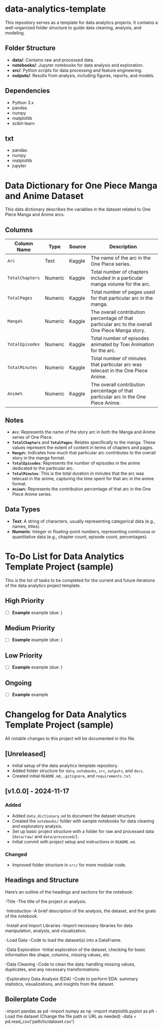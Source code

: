 # data-analytics-template

This repository serves as a template for data analytics projects. It contains a well-organized folder structure to guide data cleaning, analysis, and modeling.

## Folder Structure

- **data/**: Contains raw and processed data.
- **notebooks/**: Jupyter notebooks for data analysis and exploration.
- **src/**: Python scripts for data processing and feature engineering.
- **outputs/**: Results from analysis, including figures, reports, and models.

## Dependencies

- Python 3.x
- pandas
- numpy
- matplotlib
- scikit-learn

## txt

- pandas
- numpy
- matplotlib
- jupyter

# Data Dictionary for One Piece Manga and Anime Dataset

This data dictionary describes the variables in the dataset related to One Piece Manga and Anime arcs.

## Columns

| Column Name        | Type    | Source  | Description                                                                                     |
|--------------------|---------|---------|-------------------------------------------------------------------------------------------------|
| `Arc`              | Text    | Kaggle  | The name of the arc in the One Piece series.                                                   |
| `TotalChapters`    | Numeric | Kaggle  | Total number of chapters included in a particular manga volume for the arc.                      |
| `TotalPages`       | Numeric | Kaggle  | Total number of pages used for that particular arc in the manga.                                |
| `Manga%`           | Numeric | Kaggle  | The overall contribution percentage of that particular arc to the overall One Piece Manga story.|
| `TotalEpisodes`    | Numeric | Kaggle  | Total number of episodes animated by Toei Animation for the arc.                                |
| `TotalMinutes`     | Numeric | Kaggle  | Total number of minutes that particular arc was telecast in the One Piece Anime.               |
| `Anime%`           | Numeric | Kaggle  | The overall contribution percentage of that particular arc in the One Piece Anime.              |

## Notes

- **`Arc`**: Represents the name of the story arc in both the Manga and Anime series of One Piece.
- **`TotalChapters`** and **`TotalPages`**: Relates specifically to the manga. These values represent the extent of content in terms of chapters and pages.
- **`Manga%`**: Indicates how much that particular arc contributes to the overall story in the manga format.
- **`TotalEpisodes`**: Represents the number of episodes in the anime dedicated to the particular arc.
- **`TotalMinutes`**: This is the total duration in minutes that the arc was telecast in the anime, capturing the time spent for that arc in the anime format.
- **`Anime%`**: Represents the contribution percentage of that arc in the One Piece Anime series.

## Data Types

- **Text**: A string of characters, usually representing categorical data (e.g., names, titles).
- **Numeric**: Integer or floating-point numbers, representing continuous or quantitative data (e.g., chapter count, episode count, percentages).

# To-Do List for Data Analytics Template Project (sample)

This is the list of tasks to be completed for the current and future iterations of the data analytics project template.

## High Priority

- [ ] **Example** example (due: )

## Medium Priority

- [ ] **Example** example (due: )


## Low Priority

- [ ] **Example** example (due: )

## Ongoing

- [ ] **Example** example

# Changelog for Data Analytics Template Project (sample)

All notable changes to this project will be documented in this file. 

## [Unreleased]
- Initial setup of the data analytics template repository.
- Added folder structure for `data`, `notebooks`, `src`, `outputs`, and `docs`.
- Created initial `README.md`, `.gitignore`, and `requirements.txt`.

## [v1.0.0] - 2024-11-17
### Added
- Added `data_dictionary.md` to document the dataset structure.
- Created the `notebooks/` folder with sample notebooks for data cleaning and exploratory analysis.
- Set up basic project structure with a folder for raw and processed data (`data/raw/` and `data/processed/`).
- Initial commit with project setup and instructions in `README.md`.

### Changed
- Improved folder structure in `src/` for more modular code.
  
## Headings and Structure

Here’s an outline of the headings and sections for the notebook:

-Title
  -The title of the project or analysis.

-Introduction
  -A brief description of the analysis, the dataset, and the goals of the notebook.
  
-Install and Import Libraries
  -Import necessary libraries for data manipulation, analysis, and visualization.
  
-Load Data
  -Code to load the dataset(s) into a DataFrame.
  
-Data Exploration
  -Initial exploration of the dataset, checking for basic information like shape, columns, missing values, etc.
  
-Data Cleaning
  -Code to clean the data: handling missing values, duplicates, and any necessary transformations.
  
-Exploratory Data Analysis (EDA)
  -Code to perform EDA: summary statistics, visualizations, and insights from the dataset.

## Boilerplate Code

-import pandas as pd
-import numpy as np
-import matplotlib.pyplot as plt
-Load the dataset (Change the file path or URL as needed)
  -data = pd.read_csv('path/to/dataset.csv')
